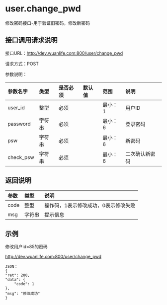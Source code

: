 # user.change_pwd

修改密码接口-用于验证旧密码，修改新密码

## 接口调用请求说明

接口URL：http://dev.wuanlife.com:800/user/change_pwd

请求方式：POST

参数说明：

|参数名字   | 类型|  是否必须   | 默认值   | 范围      |  说明|
|:--|:--|:--|:--|:--|:--|
|user_id    |   整型| 必须     ||           最小：1  |  用户ID|
|password|字符串|必须| |最小：6|登录密码|
|psw|字符串|必须| |最小：6|新密码|
|check_psw|字符串|必须| |最小：6|二次确认新密码|

## 返回说明

|参数|        类型|   说明|
|:--|:--|:--|
|code  |  整型  |操作码，1表示修改成功，0表示修改失败|
|msg |字符串 |提示信息|


## 示例

修改用户id=85的密码

http://dev.wuanlife.com:800/user/change_pwd

    JSON：
    {
    "ret": 200,
    "data": {
        "code": 1
    },
    "msg": "修改成功"
    }
